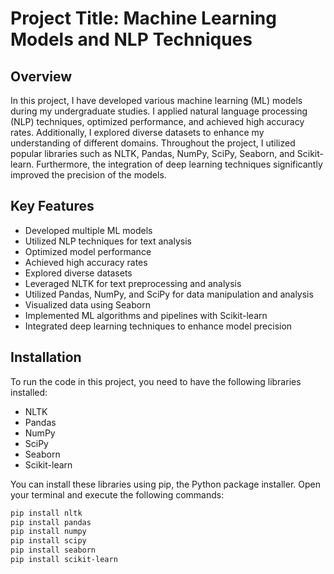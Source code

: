 # Project Title: Machine Learning Models and NLP Techniques

## Overview
In this project, I have developed various machine learning (ML) models during my undergraduate studies. I applied natural language processing (NLP) techniques, optimized performance, and achieved high accuracy rates. Additionally, I explored diverse datasets to enhance my understanding of different domains. Throughout the project, I utilized popular libraries such as NLTK, Pandas, NumPy, SciPy, Seaborn, and Scikit-learn. Furthermore, the integration of deep learning techniques significantly improved the precision of the models.

## Key Features
- Developed multiple ML models
- Utilized NLP techniques for text analysis
- Optimized model performance
- Achieved high accuracy rates
- Explored diverse datasets
- Leveraged NLTK for text preprocessing and analysis
- Utilized Pandas, NumPy, and SciPy for data manipulation and analysis
- Visualized data using Seaborn
- Implemented ML algorithms and pipelines with Scikit-learn
- Integrated deep learning techniques to enhance model precision

## Installation
To run the code in this project, you need to have the following libraries installed:
- NLTK
- Pandas
- NumPy
- SciPy
- Seaborn
- Scikit-learn

You can install these libraries using pip, the Python package installer. Open your terminal and execute the following commands:

```bash
pip install nltk
pip install pandas
pip install numpy
pip install scipy
pip install seaborn
pip install scikit-learn
```

